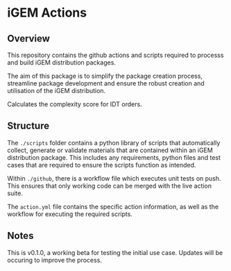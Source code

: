 # iGEM Actions

## Overview

This repository contains the github actions and scripts required to processs and build iGEM distribution packages.

The aim of this package is to simplify the package creation process, streamline package development and ensure the robust creation and utilisation of the iGEM distribution.  

Calculates the complexity score for IDT orders.

## Structure 

The `./scripts` folder contains a python library of scripts that automatically collect, generate or validate materials that are contained within an iGEM distribution package. This includes any requirements, python files and test cases that are required to ensure the scripts function as intended. 

Within `./github`, there is a workflow file which executes unit tests on push. This ensures that only working code can be merged with the live action suite. 

The `action.yml` file contains the specific action information, as well as the workflow for executing the required scripts. 

## Notes

This is v0.1.0, a working beta for testing the initial use case. Updates will be occuring to improve the process.


